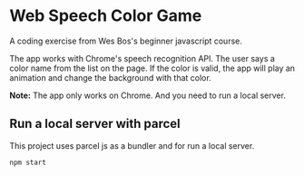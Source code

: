 # Web Speech Color Game

A coding exercise from Wes Bos's beginner javascript course.

The app works with Chrome's speech recognition API. The user says a color name from the list on the page. If the color is valid, the app will play an animation and change the background with that color.

**Note:** The app only works on Chrome. And you need to run a local server.

## Run a local server with parcel

This project uses parcel js as a bundler and for run a local server.

```javascript
npm start
```
